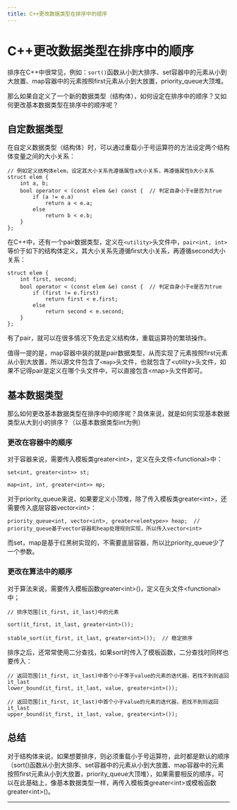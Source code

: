 ```yaml
---
title: C++更改数据类型在排序中的顺序
---
```


# C++更改数据类型在排序中的顺序

<script type="text/javascript" src="/include/head.js"></script>

排序在C++中很常见，例如：`sort()`函数从小到大排序、set容器中的元素从小到大放置、map容器中的元素按照first元素从小到大放置，priority_queue大顶堆。

那么如果自定义了一个新的数据类型（结构体），如何设定在排序中的顺序？又如何更改基本数据类型在排序中的顺序呢？

## 自定数据类型

在自定义数据类型（结构体）时，可以通过重载小于号运算符的方法设定两个结构体变量之间的大小关系：

```
// 例如定义结构体elem，设定其大小关系先遵循属性a大小关系，再遵循属性b大小关系
struct elem {
    int a, b;
    bool operator < (const elem &e) const {  // 判定自身小于e是否为true
        if (a != e.a)
            return a < e.a;
        else
            return b < e.b;
    }
};
```

在C++中，还有一个pair数据类型，定义在`<utility>`头文件中，`pair<int, int>`等价于如下的结构体定义，其大小关系先遵循first大小关系，再遵循second大小关系：

```
struct elem {
    int first, second;
    bool operator < (const elem &e) const {  // 判定自身小于e是否为true
        if (first != e.first)
            return first < e.first;
        else
            return second < e.second;
    }
};
```

有了pair，就可以在很多情况下免去定义结构体，重载运算符的繁琐操作。

值得一提的是，map容器中装的就是pair数据类型，从而实现了元素按照first元素从小到大放置，所以源文件包含了`<map>`头文件，也就包含了\<utility\>头文件，如果不记得pair是定义在哪个头文件中，可以直接包含\<map\>头文件即可。

## 基本数据类型

那么如何更改基本数据类型在排序中的顺序呢？具体来说，就是如何实现基本数据类型从大到小的排序？（以基本数据类型int为例）

### 更改在容器中的顺序

对于容器来说，需要传入模板类greater\<int\>，定义在头文件\<functional\>中：

```
set<int, greater<int>> st;

map<int, int, greater<int>> mp;
```

对于priority_queue来说，如果要定义小顶堆，除了传入模板类greater\<int\>，还需要传入底层容器vector\<int\>：

```
priority_queue<int, vector<int>, greater<elemtype>> heap;  // priority_queue基于vector容器和heap处理规则实现，所以传入vector<int>
```

而set，map是基于红黑树实现的，不需要底层容器，所以比priority_queue少了一个参数。

### 更改在算法中的顺序

对于算法来说，需要传入模板函数greater\<int\>()，定义在头文件\<functional\>中；

```
// 排序范围[it_first, it_last)中的元素

sort(it_first, it_last, greater<int>());

stable_sort(it_first, it_last, greater<int>());  // 稳定排序
```

排序之后，还常常使用二分查找，如果sort时传入了模板函数，二分查找时同样也要传入：

```
// 返回范围[it_first, it_last)中首个小于等于value的元素的迭代器，若找不到则返回it_last
lower_bound(it_first, it_last, value, greater<int>());

// 返回范围[it_first, it_last)中首个小于value的元素的迭代器，若找不到则返回it_last
upper_bound(it_first, it_last, value, greater<int>());
```

## 总结

对于结构体来说，如果想要排序，则必须重载小于号运算符，此时都是默认的顺序（sort()函数从小到大排序、set容器中的元素从小到大放置、map容器中的元素按照first元素从小到大放置，priority_queue大顶堆），如果需要相反的顺序，可以在此基础上，像基本数据类型一样，再传入模板类greater\<int\>或模板函数greater\<int\>()。

---

<script type="text/javascript" src="/include/tail.js"></script>
